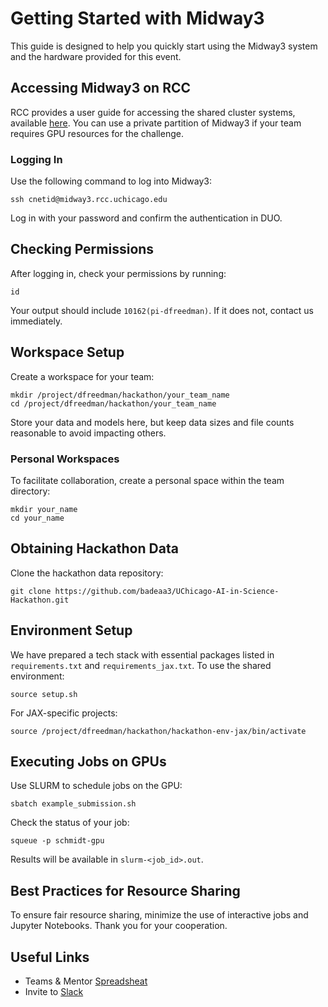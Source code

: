 # Getting Started with Midway3

This guide is designed to help you quickly start using the Midway3 system and the hardware provided for this event.

## Accessing Midway3 on RCC

RCC provides a user guide for accessing the shared cluster systems, available [here](https://rcc-uchicago.github.io/user-guide/). You can use a private partition of Midway3 if your team requires GPU resources for the challenge.

### Logging In
Use the following command to log into Midway3:

```
ssh cnetid@midway3.rcc.uchicago.edu
```

Log in with your password and confirm the authentication in DUO.

## Checking Permissions

After logging in, check your permissions by running:
```
id
```

Your output should include `10162(pi-dfreedman)`. If it does not, contact us immediately.

## Workspace Setup

Create a workspace for your team:
```
mkdir /project/dfreedman/hackathon/your_team_name
cd /project/dfreedman/hackathon/your_team_name
```
Store your data and models here, but keep data sizes and file counts reasonable to avoid impacting others.

### Personal Workspaces
To facilitate collaboration, create a personal space within the team directory:
```
mkdir your_name
cd your_name
```

## Obtaining Hackathon Data

Clone the hackathon data repository:
```
git clone https://github.com/badeaa3/UChicago-AI-in-Science-Hackathon.git
```

## Environment Setup

We have prepared a tech stack with essential packages listed in `requirements.txt` and `requirements_jax.txt`. To use the shared environment:
```
source setup.sh
```
For JAX-specific projects:
```
source /project/dfreedman/hackathon/hackathon-env-jax/bin/activate
```

## Executing Jobs on GPUs

Use SLURM to schedule jobs on the GPU:
```
sbatch example_submission.sh
```
Check the status of your job:
```
squeue -p schmidt-gpu
```

Results will be available in `slurm-<job_id>.out`.

## Best Practices for Resource Sharing

To ensure fair resource sharing, minimize the use of interactive jobs and Jupyter Notebooks. Thank you for your cooperation.

## Useful Links

 - Teams & Mentor [Spreadsheat](https://docs.google.com/spreadsheets/d/1QbVzLIgxW0LiaMQ5dpUCMQXtT_bGgAvIDExyWpC9UM4/edit?usp=sharing)
 - Invite to [Slack](https://join.slack.com/t/aisciencehack-qop3836/shared_invite/zt-2hx2lpvtf-coICNHwTFARxgFDYfwnvRw)